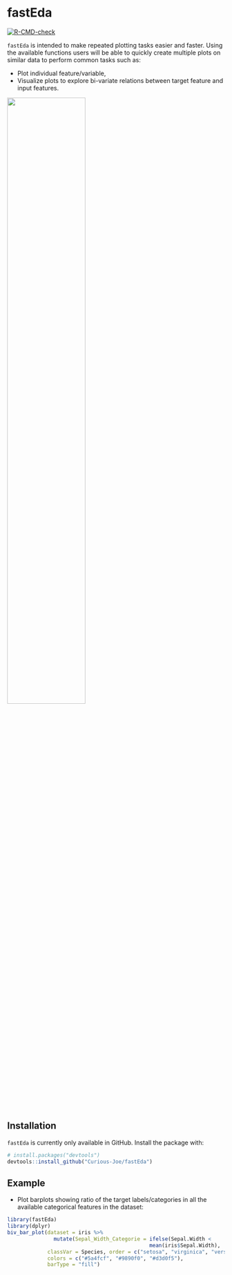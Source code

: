 
<!-- README.md is generated from README.Rmd. Please edit that file -->

# fastEda

<!-- badges: start -->

[![R-CMD-check](https://github.com/Curious-Joe/fastEda/workflows/R-CMD-check/badge.svg)](https://github.com/Curious-Joe/fastEda/actions)

<!-- badges: end -->

`fastEda` is intended to make repeated plotting tasks easier and faster.
Using the available functions users will be able to quickly create
multiple plots on similar data to perform common tasks such as:

  - Plot individual feature/variable,
  - Visualize plots to explore bi-variate relations between target
    feature and input features.
    
<img src="https://curious-joe.net/img/fastEda_demo.gif" width="60%" height="60%" />

## Installation

`fastEda` is currently only available in GitHub. Install the package
with:

``` r
# install.packages("devtools")
devtools::install_github("Curious-Joe/fastEda")
```

## Example

  - Plot barplots showing ratio of the target labels/categories in all
    the available categorical features in the dataset:

<!-- end list -->

``` r
library(fastEda)
library(dplyr)
biv_bar_plot(dataset = iris %>%
               mutate(Sepal_Width_Categorie = ifelse(Sepal.Width < 
                                              mean(iris$Sepal.Width), 'Low', 'High')),
             classVar = Species, order = c("setosa", "virginica", "versicolor"), 
             colors = c("#5a4fcf", "#9890f0", "#d3d0f5"),
             barType = "fill")
```
